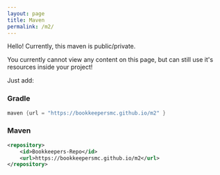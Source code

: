```yaml
---
layout: page
title: Maven
permalink: /m2/
---
```


Hello!
Currently, this maven is public/private.

You currently cannot view any content on this page, but can still use it's resources inside your project!

Just add:
### Gradle
```gradle
maven {url = "https://bookkeepersmc.github.io/m2" }
```

### Maven
```xml
<repository>
    <id>Bookkeepers-Repo</id>
    <url>https://bookkeepersmc.github.io/m2</url>
</repository>    
```

